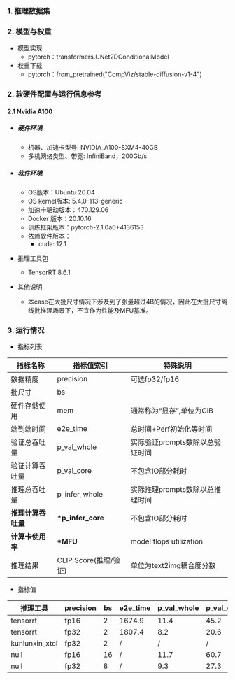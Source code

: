 ### 1. 推理数据集


### 2. 模型与权重

* 模型实现
  * pytorch：transformers.UNet2DConditionalModel
* 权重下载
  * pytorch：from_pretrained("CompViz/stable-diffusion-v1-4")

### 2. 软硬件配置与运行信息参考

#### 2.1 Nvidia A100

- ##### 硬件环境
    - 机器、加速卡型号: NVIDIA_A100-SXM4-40GB
    - 多机网络类型、带宽: InfiniBand，200Gb/s
    
- ##### 软件环境
   - OS版本：Ubuntu 20.04
   - OS kernel版本: 5.4.0-113-generic
   - 加速卡驱动版本：470.129.06
   - Docker 版本：20.10.16
   - 训练框架版本：pytorch-2.1.0a0+4136153
   - 依赖软件版本：
     - cuda: 12.1
   
- 推理工具包

   - TensorRT 8.6.1
   
- 其他说明

   - 本case在大批尺寸情况下涉及到了张量超过4B的情况，因此在大批尺寸离线批推理场景下，不宜作为性能及MFU基准。

### 3. 运行情况

* 指标列表

| 指标名称           | 指标值索引       | 特殊说明                                     |
| ------------------ | ---------------- | -------------------------------------------- |
| 数据精度           | precision        | 可选fp32/fp16                                |
| 批尺寸             | bs               |                                              |
| 硬件存储使用       | mem              | 通常称为“显存”,单位为GiB                     |
| 端到端时间         | e2e_time         | 总时间+Perf初始化等时间                      |
| 验证总吞吐量       | p_val_whole      | 实际验证prompts数除以总验证时间          |
| 验证计算吞吐量     | p_val_core       | 不包含IO部分耗时                             |
| 推理总吞吐量       | p_infer_whole    | 实际推理prompts数除以总推理时间          |
| **推理计算吞吐量** | **\*p_infer_core** | 不包含IO部分耗时                             |
| **计算卡使用率** | **\*MFU** | model flops utilization                             |
| 推理结果           | CLIP Score(推理/验证) | 单位为text2img耦合度分数       |

* 指标值

| 推理工具  | precision | bs   | e2e_time | p_val_whole | p_val_core | p_infer_whole | \*p_infer_core | \*MFU     | CLIP Score  | mem        |
| ----------- | --------- | ---- | ---- | -------- | ----------- | ---------- | ------------- | ------------ | ----------- | ----------- |
| tensorrt | fp16    | 2   |1674.9 | 11.4        | 45.2 | 10.6 | 60.6 | 13.2% | 17.1/25.2 | 13.3/40.0 |
| tensorrt | fp32   | 2 | 1807.4 | 8.2 | 20.6 | 7.2  | 16.1 | 7.0% | 25.2/25.3 | 39.2/40.0 |
| kunlunxin_xtcl | fp32   | 2 | / | / | / | / | / | / | 26.524/25.3 | 0.07/32.0 |
| null | fp16 | 16 | / | 11.7 | 60.7 | /  | / | 13.2% | -/25.2 | 5.7/40.0 |
| null | fp32 | 8 | / | 9.3 | 27.3 | /  | / | 11.9% | -/25.3 | 6.3/40.0 |
